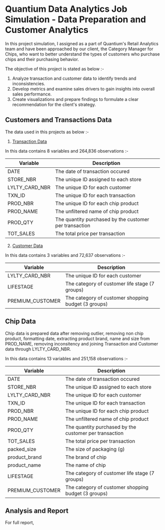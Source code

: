 # Quantium Data Analytics Job Simulation - Data Preparation and Customer Analytics
In this project simulation, I assigned as a part of Quantium's Retail Analytics team and have been approached by our client, the Category Manager for Chips, who want to better understand the types of customers who purchase chips and their purchasing behavior.

The objective of this project is stated as below :-
1. Analyze transaction and customer data to identify trends and inconsistencies.
2. Develop metrics and examine sales drivers to gain insights into overall sales performance.
3. Create visualizations and prepare findings to formulate a clear recommendation for the client's strategy.

## Customers and Transactions Data
The data used in this projects as below :-
1. [Transaction Data](QVI_transaction_data.xlsx)

In this data contains 8 variables and 264,836 observations :-

| Variable | Description |
| --- | --- |
| DATE | The date of transaction occured|
| STORE_NBR | The unique ID assigned to each store |
| LYLTY_CARD_NBR | The unique ID for each customer |
| TXN_ID | The unique ID for each transaction |
| PROD_NBR | The unique ID for each chip product |
| PROD_NAME | The unfiltered name of chip product |
| PROD_QTY | The quantity purchased by the customer per transaction |
| TOT_SALES | The total price per transaction |
2. [Customer Data](QVI_purchase_behaviour.csv)

In this data contains 3 variables and 72,637 observations :-

| Variable | Description |
| --- | --- |
| LYLTY_CARD_NBR | The unique ID for each customer |
| LIFESTAGE |  The category of customer life stage (7 groups) |
| PREMIUM_CUSTOMER | The category of customer shopping budget (3 groups) |

## Chip Data

Chip data is prepared data after removing outlier, removing non chip product, formatting date, extracting product brand, name and size from PROD_NAME, removing inconsitency and joining Transaction and Customer data through LYLTY_CARD_NBR.

In this data contains 13 variables and 251,158 observations :-

| Variable | Description |
| --- | --- |
| DATE | The date of transaction occured|
| STORE_NBR | The unique ID assigned to each store |
| LYLTY_CARD_NBR | The unique ID for each customer |
| TXN_ID | The unique ID for each transaction |
| PROD_NBR | The unique ID for each chip product |
| PROD_NAME | The unfiltered name of chip product |
| PROD_QTY | The quantity purchased by the customer per transaction |
| TOT_SALES | The total price per transaction |
| packed_size | The size of packaging (g) |
| product_brand | The brand of chip |
| product_name | The name of chip |
| LIFESTAGE |  The category of customer life stage (7 groups) |
| PREMIUM_CUSTOMER | The category of customer shopping budget (3 groups) |

## Analysis and Report

For full report, 

